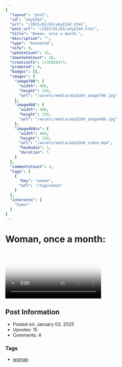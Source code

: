 ```yaml
---
{
  "layout": "post",
  "id": "aGyEZmX",
  "url": "/2025/01/03/aGyEZmX.html",
  "post_url": "/2025/01/03/aGyEZmX.html",
  "title": "Woman, once a month:",
  "description": "",
  "type": "Animated",
  "nsfw": 0,
  "upVoteCount": 15,
  "downVoteCount": 10,
  "creationTs": 1735858477,
  "promoted": 0,
  "badges": [],
  "images": {
    "image700": {
      "width": 460,
      "height": 338,
      "url": "/assets/media/aGyEZmX_image700.jpg"
    },
    "image460": {
      "width": 460,
      "height": 338,
      "url": "/assets/media/aGyEZmX_image460.jpg"
    },
    "image460sv": {
      "width": 460,
      "height": 338,
      "url": "/assets/media/aGyEZmX_video.mp4",
      "hasAudio": 1,
      "duration": 5
    }
  },
  "commentsCount": 4,
  "tags": [
    {
      "key": "woman",
      "url": "/tag/woman"
    }
  ],
  "interests": [
    "humor"
  ]
}
---
```


# Woman, once a month:

<video controls playsinline loop poster="/assets/media/aGyEZmX_image460.jpg">
  <source src="/assets/media/aGyEZmX_video.mp4" type="video/mp4">
  Your browser does not support the video tag.
</video>

## Post Information

- Posted on: January 03, 2025
- Upvotes: 15
- Comments: 4

### Tags

- [woman](/tag/woman)
